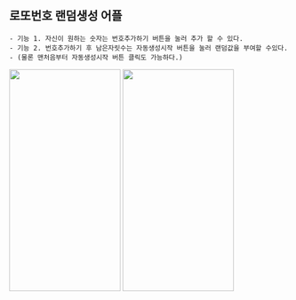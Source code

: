 ## 로또번호 랜덤생성 어플
    - 기능 1. 자신이 원하는 숫자는 번호추가하기 버튼을 눌러 추가 할 수 있다.
    - 기능 2. 번호추가하기 후 남은자릿수는 자동생성시작 버튼을 눌러 랜덤값을 부여할 수있다.
    - (물론 맨처음부터 자동생성시작 버튼 클릭도 가능하다.)

<img src="https://user-images.githubusercontent.com/84216838/148147881-c25b1b6b-327f-4bc5-b053-d071a473a994.png"  width="200" height="400"/>
<img src="https://user-images.githubusercontent.com/84216838/148147904-95930c0f-a558-4c41-b0ad-a10ae3f0b7c0.png"  width="200" height="400"/>

